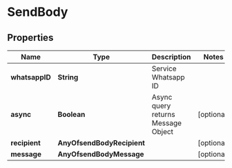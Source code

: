 # SendBody

## Properties
Name | Type | Description | Notes
------------ | ------------- | ------------- | -------------
**whatsappID** | **String** | Service Whatsapp ID | 
**async** | **Boolean** | Async query returns Message Object |  [optional]
**recipient** | **AnyOfsendBodyRecipient** |  |  [optional]
**message** | **AnyOfsendBodyMessage** |  |  [optional]

